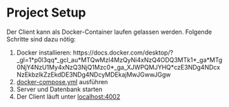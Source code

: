 <h1> Project Setup </h1>
Der Client kann als Docker-Container laufen gelassen werden.
Folgende Schritte sind dazu nötig:
<ol>
  <li> Docker installieren: https://docs.docker.com/desktop/?_gl=1*p0l3qq*_gcl_au*MTQwMzI4MzQyNi4xNzQ4ODQ3MTk1*_ga*MTg0NjY4NzU1My4xNzQ3NjQ1Mzc0*_ga_XJWPQMJYHQ*czE3NDg4NDcxNzEkbzIkZzEkdDE3NDg4NDcyMDEkajMwJGwwJGgw </li>
  <li> <a href="https://github.com/LucaMalisan/clicker-frontend/blob/main/docker-compose.yml">docker-compose.yml</a> ausführen </li>
  <li> Server und Datenbank starten
  <li> Der Client läuft unter <a href="http://localhost:4002">localhost:4002</a>   </li>
</ol>
